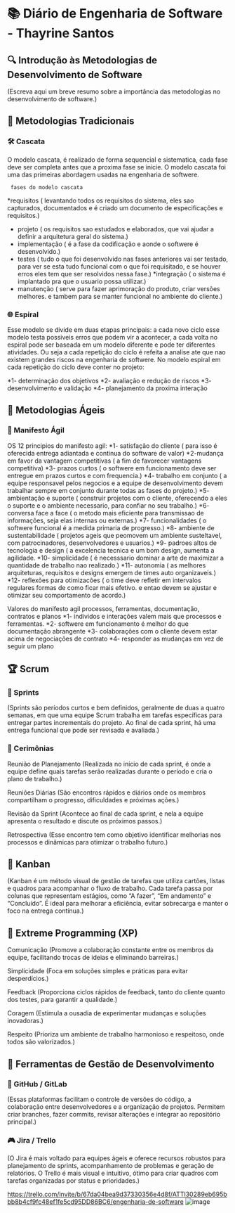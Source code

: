 # 📚 Diário de Engenharia de Software - Thayrine Santos

## 🔍 Introdução às Metodologias de Desenvolvimento de Software  
(Escreva aqui um breve resumo sobre a importância das metodologias no desenvolvimento de software.)

## 📖 Metodologias Tradicionais  
### 🛠️ Cascata  
O modelo cascata, é realizado de forma sequencial e sistematica, cada fase deve ser completa antes que a proxima fase se inicie.
O modelo cascata foi uma das primeiras abordagem usadas na engenharia de softwere.


     fases do modelo cascata
*requisitos
( levantando todos os requisitos do sistema, eles sao capturados, documentados e é criado um documento de especificações e requisitos.)
* projeto
( os requisitos sao estudados e elaborados, que vai ajudar a definir a arquitetura geral do sistema.)
* implementação
( é a fase da codificação e aonde o softwere é desenvolvido.)
* testes
( tudo o que foi desenvolvido nas fases anteriores vai ser testado, para ver se esta tudo funcional com o que foi requisitado, e se houver erros eles tem que ser resolvidos nessa fase.)
*integração
( o sistema é implantado pra que o usuario possa utilizar.)
* manutenção
( serve para fazer aprimoração do produto, criar versões melhores. e tambem para se manter funcional no ambiente do cliente.)
### 🌐 Espiral  
Esse modelo se divide em duas etapas principais:
a cada novo ciclo esse modelo testa possiveis erros que podem vir a acontecer, a cada volta no espiral pode ser baseada em um modelo diferente e pode ter diferentes atividades. Ou seja a cada repetição do ciclo é refeita a analise ate que nao existem grandes riscos na engenharia de softwere. 
No modelo espiral em cada repetição do ciclo deve conter no projeto:

*1- determinação dos objetivos
*2- avaliação e redução de riscos 
*3- desenvolvimento e validação
*4- planejamento da proxima interação


## 💪 Metodologias Ágeis  
### 📖 Manifesto Ágil  
OS 12 principios do manifesto agil:
*1- satisfação do cliente ( para isso é oferecida entrega adiantada e continua do software de valor)
*2-mudança em favor da vantagem competitivas ( a fim de favorecer vantagens competitiva)
*3- prazos curtos ( o softwere em funcionamento deve ser entregue em prazos curtos e com frequencia.)
*4- trabalho em conjunto ( a equipe responsavel pelos negocios e a equipe de desenvolvimento devem trabalhar sempre em conjunto durante todas as fases do projeto.)
*5- ambientação e suporte ( construir projetos com o cliente, oferecendo a eles o suporte e o ambiente necessario, para confiar no seu trabalho.)
*6- conversa face a face ( o metodo mais eficiente para transmissao de informações, seja elas internas ou externas.)
*7- funcionalidades ( o softwere funcional é a medida primaria de progresso.)
*8- ambiente de sustentabilidade ( projetos ageis que peomovem um ambiente susteltavel, com patrocinadores, desenvolvedores e usuarios.)
*9- padroes altos de tecnologia e design ( a excelencia tecnica e um bom design, aumenta a agilidade.
*10- simplicidade ( é necesssario dominar a arte de maximizar a quantidade de trabalho nao realizado.)
*11- autonomia ( as melhores arquiteturas, requisitos e designs emergem de times auto organizaveis.)
*12-  reflexões para otimizacões ( o time deve refletir em intervalos regulares formas de como ficar mais efetivo. e entao devem se ajustar e otimizar seu comportamento de acordo.)


Valores do manifesto agil
processos, ferramentas, documentação, contratos e planos 
*1- individos e interações valem mais que processos e ferramentas.
*2- softwere em funcionamento é melhor do que documentação abrangente 
*3- colaborações com o cliente devem estar acima de negociações de contrato
*4- responder as mudanças em vez de seguir um plano




## 🏆 Scrum  
### 📅 Sprints  
(Sprints são períodos curtos e bem definidos, geralmente de duas a quatro semanas, em que uma equipe Scrum trabalha em tarefas específicas para entregar partes incrementais do projeto. Ao final de cada sprint, há uma entrega funcional que pode ser revisada e avaliada.)
### 💬 Cerimônias  
Reunião de Planejamento (Realizada no início de cada sprint, é onde a equipe define quais tarefas serão realizadas durante o período e cria o plano de trabalho.)

Reuniões Diárias (São encontros rápidos e diários onde os membros compartilham o progresso, dificuldades e próximas ações.)

Revisão da Sprint (Acontece ao final de cada sprint, e nela a equipe apresenta o resultado e discute os próximos passos.)

Retrospectiva (Esse encontro tem como objetivo identificar melhorias nos processos e dinâmicas para otimizar o trabalho futuro.)
## 🎯 Kanban  
(Kanban é um método visual de gestão de tarefas que utiliza cartões, listas e quadros para acompanhar o fluxo de trabalho. Cada tarefa passa por colunas que representam estágios, como “A fazer”, “Em andamento” e “Concluído”. É ideal para melhorar a eficiência, evitar sobrecarga e manter o foco na entrega contínua.)
## 🚀 Extreme Programming (XP)  
Comunicação (Promove a colaboração constante entre os membros da equipe, facilitando trocas de ideias e eliminando barreiras.)

Simplicidade (Foca em soluções simples e práticas para evitar desperdícios.)

Feedback (Proporciona ciclos rápidos de feedback, tanto do cliente quanto dos testes, para garantir a qualidade.)

Coragem (Estimula a ousadia de experimentar mudanças e soluções inovadoras.)

Respeito (Prioriza um ambiente de trabalho harmonioso e respeitoso, onde todos são valorizados.)

## 🔧 Ferramentas de Gestão de Desenvolvimento  
### 💪 GitHub / GitLab  
(Essas plataformas facilitam o controle de versões do código, a colaboração entre desenvolvedores e a organização de projetos. Permitem criar branches, fazer commits, revisar alterações e integrar ao repositório principal.)
### 🎮 Jira / Trello  
(O Jira é mais voltado para equipes ágeis e oferece recursos robustos para planejamento de sprints, acompanhamento de problemas e geração de relatórios. O Trello é mais visual e intuitivo, ótimo para criar quadros com tarefas organizadas por status e prioridades.)



https://trello.com/invite/b/67da04bea9d37330356e4d8f/ATTI30289eb695bbb8b4cf9fc48ef1fe5cd95DD86BC6/engenharia-de-software
![image](https://github.com/user-attachments/assets/a0210fa1-d4fd-43d7-aef7-c899f007a48b)






